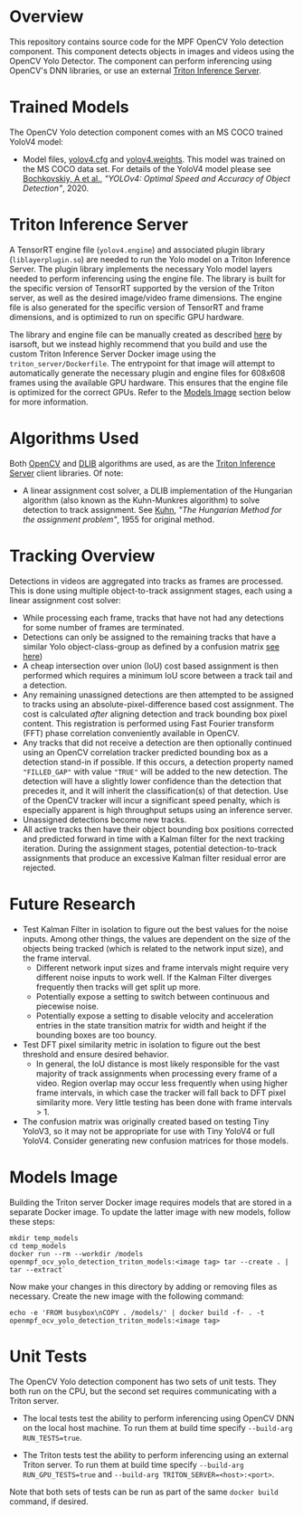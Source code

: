 # Overview

This repository contains source code for the MPF OpenCV Yolo detection component. This component detects objects in
images and videos using the OpenCV Yolo Detector. The component can perform inferencing using OpenCV's DNN libraries, or
use an external [Triton Inference Server](https://github.com/triton-inference-server).

# Trained Models

The OpenCV Yolo detection component comes with an MS COCO trained YoloV4 model:

* Model files,
  [yolov4.cfg](https://github.com/AlexeyAB/darknet/blob/master/cfg/yolov4.cfg) and
  [yolov4.weights](https://drive.google.com/open?id=1cewMfusmPjYWbrnuJRuKhPMwRe_b9PaT). This model was trained on the MS
  COCO data set. For details of the YoloV4 model please see
  [Bochkovskiy, A et al.](https://arxiv.org/abs/2004.10934), *"YOLOv4: Optimal Speed and Accuracy of Object Detection"*,
  2020.

# Triton Inference Server

A TensorRT engine file (`yolov4.engine`) and associated plugin library (`liblayerplugin.so`) are needed to run the Yolo
model on a Triton Inference Server. The plugin library implements the necessary Yolo model layers needed to perform
inferencing using the engine file. The library is built for the specific version of TensorRT supported by the
version of the Triton server, as well as the desired image/video frame dimensions. The engine file is also generated for
the specific version of TensorRT and frame dimensions, and is optimized to run on specific GPU hardware.

The library and engine file can be manually created as described
[here](https://github.com/isarsoft/yolov4-triton-tensorrt) by isarsoft, but we instead highly recommend that
you build and use the custom Triton Inference Server Docker image using the `triton_server/Dockerfile`.
The entrypoint for that image will attempt to automatically generate the necessary plugin and engine files for 608x608
frames using the available GPU hardware. This ensures that the engine file is optimized for the correct GPUs.
Refer to the [Models Image](#models-image) section below for more information.

# Algorithms Used

Both [OpenCV](https://opencv.org) and [DLIB](http://dlib.net) algorithms are used, as are
the [Triton Inference Server](https://github.com/triton-inference-server) client libraries. Of note:

* A linear assignment cost solver, a DLIB implementation of the Hungarian algorithm (also known as the Kuhn-Munkres
  algorithm) to solve detection to track assignment. See
  [Kuhn](https://doi.org/10.1002/nav.3800020109), *"The Hungarian Method for the assignment problem"*, 1955 for original
  method.

# Tracking Overview

Detections in videos are aggregated into tracks as frames are processed. This is done using multiple object-to-track
assignment stages, each using a linear assignment cost solver:

* While processing each frame, tracks that have not had any detections for some number of frames are terminated.
* Detections can only be assigned to the remaining tracks that have a similar Yolo object-class-group as defined by a
  confusion matrix
  [see here](https://github.com/whynotw/YOLO_metric))
* A cheap intersection over union (IoU) cost based assignment is then performed which requires a minimum IoU score
  between a track tail and a detection.
* Any remaining unassigned detections are then attempted to be assigned to tracks using an absolute-pixel-difference
  based cost assignment. The cost is calculated _after_ aligning detection and track bounding box pixel content. This
  registration is performed using Fast Fourier transform (FFT) phase correlation conveniently available in OpenCV.
* Any tracks that did not receive a detection are then optionally continued using an OpenCV correlation tracker
  predicted bounding box as a detection stand-in if possible. If this occurs, a detection property named `"FILLED_GAP"`
  with value `"TRUE"` will be added to the new detection. The detection will have a slightly lower confidence than the
  detection that precedes it, and it will inherit the classification(s) of that detection. Use of the OpenCV tracker
  will incur a significant speed penalty, which is especially apparent is high throughput setups using an inference
  server.
* Unassigned detections become new tracks.
* All active tracks then have their object bounding box positions corrected and predicted forward in time with a Kalman
  filter for the next tracking iteration. During the assignment stages, potential detection-to-track assignments that
  produce an excessive Kalman filter residual error are rejected.

# Future Research

* Test Kalman Filter in isolation to figure out the best values for the noise inputs. Among other things, the values are
  dependent on the size of the objects being tracked (which is related to the network input size), and the frame
  interval.
    * Different network input sizes and frame intervals might require very different noise inputs to work well. If the
      Kalman Filter diverges frequently then tracks will get split up more.
    * Potentially expose a setting to switch between continuous and piecewise noise.
    * Potentially expose a setting to disable velocity and acceleration entries in the state transition matrix for width
      and height if the bounding boxes are too bouncy.
* Test DFT pixel similarity metric in isolation to figure out the best threshold and ensure desired behavior.
    * In general, the IoU distance is most likely responsible for the vast majority of track assignments when processing
      every frame of a video. Region overlap may occur less frequently when using higher frame intervals, in which case
      the tracker will fall back to DFT pixel similarity more. Very little testing has been done with frame intervals >
      1.
* The confusion matrix was originally created based on testing Tiny YoloV3, so it may not be appropriate for use with 
  Tiny YoloV4 or full YoloV4. Consider generating new confusion matrices for those models.

# Models Image

Building the Triton server Docker image requires models that are stored in a separate Docker image. To update the latter
image with new models, follow these steps:

```
mkdir temp_models
cd temp_models
docker run --rm --workdir /models openmpf_ocv_yolo_detection_triton_models:<image tag> tar --create . | tar --extract`
```

Now make your changes in this directory by adding or removing files as necessary. Create the new image with the
following command:

`echo -e 'FROM busybox\nCOPY . /models/' | docker build -f- . -t openmpf_ocv_yolo_detection_triton_models:<image tag>`

# Unit Tests

The OpenCV Yolo detection component has two sets of unit tests. They both run on the CPU, but the second set requires
communicating with a Triton server.

- The local tests test the ability to perform inferencing using OpenCV DNN on the local host machine.
  To run them at build time specify `--build-arg RUN_TESTS=true`.

- The Triton tests test the ability to perform inferencing using an external Triton server.
  To run them at build time specify `--build-arg RUN_GPU_TESTS=true` and `--build-arg TRITON_SERVER=<host>:<port>`.

Note that both sets of tests can be run as part of the same `docker build` command, if desired.
